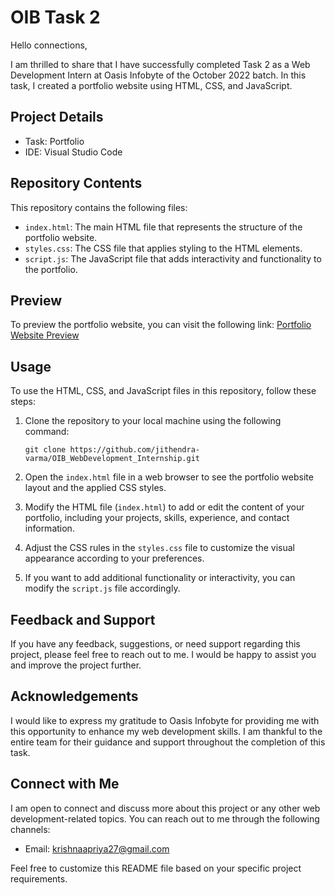 # OIB Task 2

Hello connections,

I am thrilled to share that I have successfully completed Task 2 as a Web Development Intern at Oasis Infobyte of the October 2022 batch. In this task, I created a portfolio website using HTML, CSS, and JavaScript.

## Project Details

- Task: Portfolio
- IDE: Visual Studio Code

## Repository Contents

This repository contains the following files:

- `index.html`: The main HTML file that represents the structure of the portfolio website.
- `styles.css`: The CSS file that applies styling to the HTML elements.
- `script.js`: The JavaScript file that adds interactivity and functionality to the portfolio.

## Preview

To preview the portfolio website, you can visit the following link: [Portfolio Website Preview](https://github.com/priyaan27/OIB_WebDevelopment_Internship/tree/main/oibsip_task2)

## Usage

To use the HTML, CSS, and JavaScript files in this repository, follow these steps:

1. Clone the repository to your local machine using the following command:

   ```
   git clone https://github.com/jithendra-varma/OIB_WebDevelopment_Internship.git
   ```

2. Open the `index.html` file in a web browser to see the portfolio website layout and the applied CSS styles.

3. Modify the HTML file (`index.html`) to add or edit the content of your portfolio, including your projects, skills, experience, and contact information.

4. Adjust the CSS rules in the `styles.css` file to customize the visual appearance according to your preferences.

5. If you want to add additional functionality or interactivity, you can modify the `script.js` file accordingly.

## Feedback and Support

If you have any feedback, suggestions, or need support regarding this project, please feel free to reach out to me. I would be happy to assist you and improve the project further.

## Acknowledgements

I would like to express my gratitude to Oasis Infobyte for providing me with this opportunity to enhance my web development skills. I am thankful to the entire team for their guidance and support throughout the completion of this task.

## Connect with Me

I am open to connect and discuss more about this project or any other web development-related topics. You can reach out to me through the following channels:


- Email: krishnaapriya27@gmail.com

Feel free to customize this README file based on your specific project requirements.
